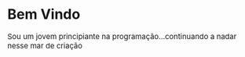 <div>
  <h1>Bem Vindo</h1>
  <div style='font-size: 15px'>Sou um jovem principiante na programação...continuando a nadar nesse mar de criação</div>
</div>
